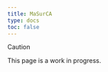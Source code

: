 ```yaml
---
title: MaSurCA
type: docs
toc: false
---
```



> [!CAUTION]
> 
> This page is a work in progress.

<!-- REFERENCES -->
